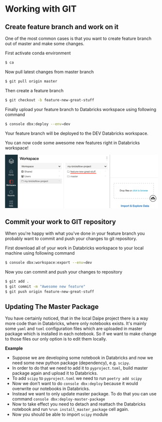 # Working with GIT

## Create feature branch and work on it

One of the most common cases is that you want to create feature branch out of master and make some changes.

First activate conda environment
```bash
$ ca
```

Now pull latest changes from master branch
```bash
$ git pull origin master
```

Then create a feature branch
```bash
$ git checkout -b feature-new-great-stuff
```

Finally upload your feature branch to Databricks workspace using following command
```bash
$ console dbx:deploy --env=dev
```

Your feature branch will be deployed to the DEV Databricks workspace.

You can now code some awesome new features right in Databricks workspace!

![](../images/bricks_feature_branch.png)

## Commit your work to GIT repository

When you're happy with what you've done in your feature branch you probably want to commit and push your changes to git repository.


First download all of your work in Databricks workspace to your local machine using following command
```bash
$ console dbx:workspace:export --env=dev
```

Now you can commit and push your changes to repository
```bash
$ git add .
$ git commit -m "Awesome new feature"
$ git push origin feature-new-great-stuff
```

## Updating The Master Package

You have certainly noticed, that in the local Daipe project there is a way more code than in Databricks, where only notebooks exists. It's mainly some `yaml` and `toml` configuration files which are uploaded in master package which is installed in each notebook. So if we want to make change to those files our only option is to edit them locally.

**Example**

- Suppose we are developing some notebook in Databricks and now we need some new python package (dependency), e.g. `scipy`.
- In order to do that we need to add it to `pyproject.toml`, build master package again and upload it to Databricks.
- To add `scipy` to `pyproject.toml` we need to run `poetry add scipy`
- Now we don't want to do `console dbx:deploy` because it would overwrite our notebooks in Databricks.
- Instead we want to only update master package. To do that you can use command `console dbx:deploy-master-package`
- Now to take effect you need to detach and reattach the Databricks notebook and run `%run install_master_package` cell again.
- Now you should be able to import `scipy` module

